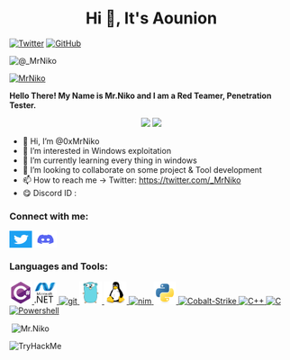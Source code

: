 <h1 align="center">Hi 👋, It's Aounion</h1>

<a href="https://twitter.com/_MrNiko" target="_blank"><img src="https://img.shields.io/badge/-Twitter-1ca0f1?style=flat-square&labelColor=1ca0f1&logo=twitter&logoColor=white" alt="Twitter"></a>
<a href="https://github.com/0xMrNiko" target="_blank"><img src="https://img.shields.io/badge/-GitHub-181717?style=flat-square&logo=github" alt="GitHub"></a>

<p align="left"> <img src="https://komarev.com/ghpvc/?username=0xMrNiko&label=Profile%20views&color=0e75b6&style=for-the-badge&logoColor=ffffff&labelColor=1a1a1a&color=802000" alt="@_MrNiko" /> </p>

<p align="left"> <a href="https://github.com/ryo-ma/github-profile-trophy"><img src="https://github-profile-trophy.vercel.app/?username=0xMrNiko&theme=onedark" alt="MrNiko" /></a> </p>

**Hello There! My Name is Mr.Niko and I am a Red Teamer, Penetration Tester.**

<p align="center">
    <a href="https://twitter.com/_MrNiko"><img src="https://img.shields.io/twitter/follow/_MrNiko?style=for-the-badge&logo=twitter&logoColor=ffffff&labelColor=1a1a1a&color=802000"></a>
    <a href="https://github.com/0xMrNiko"><img src="https://img.shields.io/github/followers/0xMrNiko?style=for-the-badge&logo=github&logoColor=ffffff&labelColor=1a1a1a&color=802000"></a>
</p>

- 👋 Hi, I’m @0xMrNiko
- 👀 I’m interested in Windows exploitation
- 🌱 I’m currently learning every thing in windows 
- 💞️ I’m looking to collaborate on some project & Tool development
- 📫 How to reach me -> Twitter: https://twitter.com/_MrNiko
- 😋 Discord ID : 

<h3 align="left">Connect with me:</h3>
<p align="left">
<a href="https://twitter.com/_MrNiko" target="blank"><img align="center" src="https://github.com/edent/SuperTinyIcons/blob/master/images/svg/twitter.svg" alt="MrNiko" height="30" width="40" /></a>
<a href="https://discord.com/users/795326240285917234" target="blank"><img align="center" src="https://github.com/edent/SuperTinyIcons/blob/master/images/svg/discord.svg" alt="https://discord.com/invite/N52JqGb" height="30" width="40" /></a>

<!-- this is my github stats link to update the readme url: https://github-readme-stats.vercel.app/api?username=MRNIKO1&theme=blue-green-->

<h3 align="left">Languages and Tools:</h3>
  <a href="https://www.w3schools.com/cs/" target="_blank" rel="noreferrer"> <img src="https://raw.githubusercontent.com/devicons/devicon/master/icons/csharp/csharp-original.svg" alt="csharp" width="40" height="40"/> </a> <a href="https://dotnet.microsoft.com/" target="_blank" rel="noreferrer"> <img src="https://raw.githubusercontent.com/devicons/devicon/master/icons/dot-net/dot-net-original-wordmark.svg" alt="dotnet" width="40" height="40"/> </a> <a href="https://git-scm.com/" target="_blank" rel="noreferrer"> <img src="https://www.vectorlogo.zone/logos/git-scm/git-scm-icon.svg" alt="git" width="40" height="40"/> </a> <a href="https://golang.org" target="_blank" rel="noreferrer"> <img src="https://raw.githubusercontent.com/devicons/devicon/master/icons/go/go-original.svg" alt="go" width="40" height="40"/> </a> <a href="https://www.linux.org/" target="_blank" rel="noreferrer"> <img src="https://raw.githubusercontent.com/devicons/devicon/master/icons/linux/linux-original.svg" alt="linux" width="40" height="40"/> </a>  <a href="https://nim-lang.org/" target="_blank" rel="noreferrer"> <img src="https://www.vectorlogo.zone/logos/nim-lang/nim-lang-icon.svg" alt="nim" width="40" height="40"/> </a>  <a href="https://www.python.org" target="_blank" rel="noreferrer"> <img src="https://raw.githubusercontent.com/devicons/devicon/master/icons/python/python-original.svg" alt="python" width="40" height="40"/> </a> <a href="https://www.cobaltstrike.com/" target="_blank" rel="noreferrer"> <img src="https://i.ytimg.com/vi/75poanoxO9o/hqdefault.jpg" alt="Cobalt-Strike" width="50" height="40"/> </a> <a href="https://cplusplus.com/" target="_blank" rel="noreferrer"> <img src="https://upload.wikimedia.org/wikipedia/commons/1/18/ISO_C%2B%2B_Logo.svg" alt="C++" width="40" height="40"/> </a> <a href="https://www.cprogramming.com/" target="_blank" rel="noreferrer"> <img src="https://upload.wikimedia.org/wikipedia/commons/1/18/C_Programming_Language.svg" alt="C" width="40" height="40"/> </a>
<a href="https://docs.microsoft.com/en-us/powershell/" target="_blank" rel="noreferror"> <img src="https://upload.wikimedia.org/wikipedia/commons/2/2f/PowerShell_5.0_icon.png" alt="Powershell" width="40" height="40"/> </a>
  
<p>&nbsp;<img align="center" src="https://github-readme-stats.vercel.app/api?username=0xMrNiko&show_icons=true&hide_border=false&theme=tokyonight&count_private=true&hide_title=false" alt="Mr.Niko" /></p>

<img src="https://tryhackme-badges.s3.amazonaws.com/aounion.png" alt="TryHackMe">
